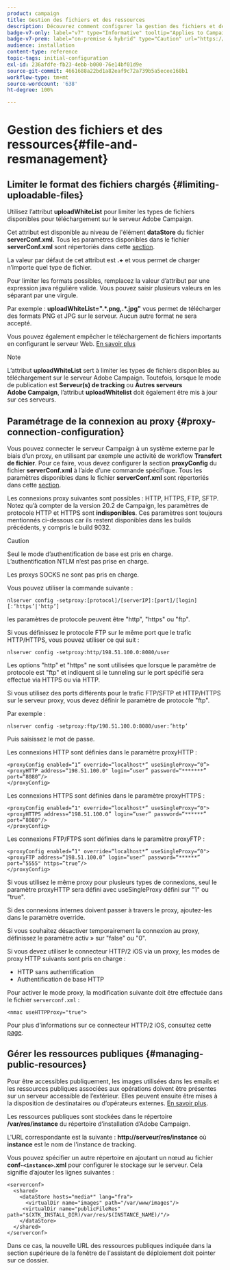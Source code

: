 ```yaml
---
product: campaign
title: Gestion des fichiers et des ressources
description: Découvrez comment configurer la gestion des fichiers et des ressources dans Campaign
badge-v7-only: label="v7" type="Informative" tooltip="Applies to Campaign Classic v7 only"
badge-v7-prem: label="on-premise & hybrid" type="Caution" url="https://experienceleague.adobe.com/docs/campaign-classic/using/installing-campaign-classic/architecture-and-hosting-models/hosting-models-lp/hosting-models.html" tooltip="Applies to on-premise and hybrid deployments only"
audience: installation
content-type: reference
topic-tags: initial-configuration
exl-id: 236afdfe-fb23-4ebb-b000-76e14bf01d9e
source-git-commit: 4661688a22bd1a82eaf9c72a739b5a5ecee168b1
workflow-type: tm+mt
source-wordcount: '638'
ht-degree: 100%

---
```


# Gestion des fichiers et des ressources{#file-and-resmanagement}



## Limiter le format des fichiers chargés {#limiting-uploadable-files}

Utilisez l’attribut **uploadWhiteList** pour limiter les types de fichiers disponibles pour téléchargement sur le serveur Adobe Campaign.

Cet attribut est disponible au niveau de l&#39;élément **dataStore** du fichier **serverConf.xml.** Tous les paramètres disponibles dans le fichier **serverConf.xml** sont répertoriés dans cette [section](../../installation/using/the-server-configuration-file.md).

La valeur par défaut de cet attribut est **.+** et vous permet de charger n’importe quel type de fichier.

Pour limiter les formats possibles, remplacez la valeur d’attribut par une expression java régulière valide. Vous pouvez saisir plusieurs valeurs en les séparant par une virgule.

Par exemple : **uploadWhiteList=&quot;.&#42;.png,.&#42;.jpg&quot;** vous permet de télécharger des formats PNG et JPG sur le serveur. Aucun autre format ne sera accepté.

Vous pouvez également empêcher le téléchargement de fichiers importants en configurant le serveur Web. [En savoir plus](web-server-configuration.md)

>[!NOTE]
>
>L’attribut **uploadWhiteList** sert à limiter les types de fichiers disponibles au téléchargement sur le serveur Adobe Campaign. Toutefois, lorsque le mode de publication est **Serveur(s) de tracking** ou **Autres serveurs Adobe Campaign**, l’attribut **uploadWhitelist** doit également être mis à jour sur ces serveurs.

## Paramétrage de la connexion au proxy {#proxy-connection-configuration}

Vous pouvez connecter le serveur Campaign à un système externe par le biais d’un proxy, en utilisant par exemple une activité de workflow **Transfert de fichier**. Pour ce faire, vous devez configurer la section **proxyConfig** du fichier **serverConf.xml** à l’aide d’une commande spécifique. Tous les paramètres disponibles dans le fichier **serverConf.xml** sont répertoriés dans cette [section](../../installation/using/the-server-configuration-file.md).

Les connexions proxy suivantes sont possibles : HTTP, HTTPS, FTP, SFTP. Notez qu’à compter de la version 20.2 de Campaign, les paramètres de protocole HTTP et HTTPS sont **indisponibles**. Ces paramètres sont toujours mentionnés ci-dessous car ils restent disponibles dans les builds précédents, y compris le build 9032.

>[!CAUTION]
>
>Seul le mode d’authentification de base est pris en charge. L’authentification NTLM n’est pas prise en charge.
>
>Les proxys SOCKS ne sont pas pris en charge.
>

Vous pouvez utiliser la commande suivante :

```
nlserver config -setproxy:[protocol]/[serverIP]:[port]/[login][:‘https’|'http’]
```

les paramètres de protocole peuvent être &quot;http&quot;, &quot;https&quot; ou &quot;ftp&quot;.

Si vous définissez le protocole FTP sur le même port que le trafic HTTP/HTTPS, vous pouvez utiliser ce qui suit :

```
nlserver config -setproxy:http/198.51.100.0:8080/user
```

Les options &quot;http&quot; et &quot;https&quot; ne sont utilisées que lorsque le paramètre de protocole est &quot;ftp&quot; et indiquent si le tunneling sur le port spécifié sera effectué via HTTPS ou via HTTP.

Si vous utilisez des ports différents pour le trafic FTP/SFTP et HTTP/HTTPS sur le serveur proxy, vous devez définir le paramètre de protocole &quot;ftp&quot;.


Par exemple :

```
nlserver config -setproxy:ftp/198.51.100.0:8080/user:’http’
```

Puis saisissez le mot de passe.

Les connexions HTTP sont définies dans le paramètre proxyHTTP :

```
<proxyConfig enabled=“1” override=“localhost*” useSingleProxy=“0”>
<proxyHTTP address=“198.51.100.0" login=“user” password=“*******” port=“8080”/>
</proxyConfig>
```

Les connexions HTTPS sont définies dans le paramètre proxyHTTPS :

```
<proxyConfig enabled=“1" override=“localhost*” useSingleProxy=“0">
<proxyHTTPS address=“198.51.100.0” login=“user” password=“******” port=“8080"/>
</proxyConfig>
```

Les connexions FTP/FTPS sont définies dans le paramètre proxyFTP :

```
<proxyConfig enabled=“1" override=“localhost*” useSingleProxy=“0">
<proxyFTP address=“198.51.100.0” login=“user” password=“******” port=“5555" https=”true”/>
</proxyConfig>
```

Si vous utilisez le même proxy pour plusieurs types de connexions, seul le paramètre proxyHTTP sera défini avec useSingleProxy défini sur &quot;1&quot; ou &quot;true&quot;.

Si des connexions internes doivent passer à travers le proxy, ajoutez-les dans le paramètre override.

Si vous souhaitez désactiver temporairement la connexion au proxy, définissez le paramètre activ » sur &quot;false&quot; ou &quot;0&quot;.

Si vous devez utiliser le connecteur HTTP/2 iOS via un proxy, les modes de proxy HTTP suivants sont pris en charge :

* HTTP sans authentification
* Authentification de base HTTP

Pour activer le mode proxy, la modification suivante doit être effectuée dans le fichier `serverconf.xml` :

```
<nmac useHTTPProxy="true">
```

Pour plus d&#39;informations sur ce connecteur HTTP/2 iOS, consultez cette [page](../../delivery/using/about-mobile-app-channel.md).

## Gérer les ressources publiques {#managing-public-resources}

Pour être accessibles publiquement, les images utilisées dans les emails et les ressources publiques associées aux opérations doivent être présentes sur un serveur accessible de l’extérieur. Elles peuvent ensuite être mises à la disposition de destinataires ou d’opérateurs externes. [En savoir plus](../../installation/using/deploying-an-instance.md#managing-public-resources).

Les ressources publiques sont stockées dans le répertoire **/var/res/instance** du répertoire d’installation d’Adobe Campaign.

L&#39;URL correspondante est la suivante : **http://serveur/res/instance** où **instance** est le nom de l&#39;instance de tracking.

Vous pouvez spécifier un autre répertoire en ajoutant un nœud au fichier **conf-`<instance>`.xml** pour configurer le stockage sur le serveur. Cela signifie d’ajouter les lignes suivantes :

```
<serverconf>
  <shared>
    <dataStore hosts="media*" lang="fra">
      <virtualDir name="images" path="/var/www/images"/>
     <virtualDir name="publicFileRes" path="$(XTK_INSTALL_DIR)/var/res/$(INSTANCE_NAME)/"/>
    </dataStore>
  </shared>
</serverconf>
```

Dans ce cas, la nouvelle URL des ressources publiques indiquée dans la section supérieure de la fenêtre de l&#39;assistant de déploiement doit pointer sur ce dossier.
